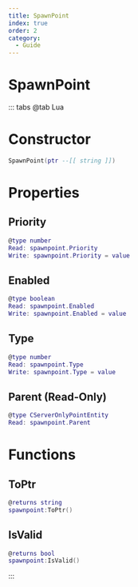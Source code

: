 ```yaml
---
title: SpawnPoint
index: true
order: 2
category:
  - Guide
---
```


# SpawnPoint

::: tabs
@tab Lua
# Constructor
```lua
SpawnPoint(ptr --[[ string ]])
```
# Properties
## Priority 
```lua
@type number
Read: spawnpoint.Priority
Write: spawnpoint.Priority = value
```
## Enabled 
```lua
@type boolean
Read: spawnpoint.Enabled
Write: spawnpoint.Enabled = value
```
## Type 
```lua
@type number
Read: spawnpoint.Type
Write: spawnpoint.Type = value
```
## Parent (Read-Only)
```lua
@type CServerOnlyPointEntity
Read: spawnpoint.Parent
```
# Functions
## ToPtr
```lua
@returns string
spawnpoint:ToPtr()
```
## IsValid
```lua
@returns bool
spawnpoint:IsValid()
```

:::